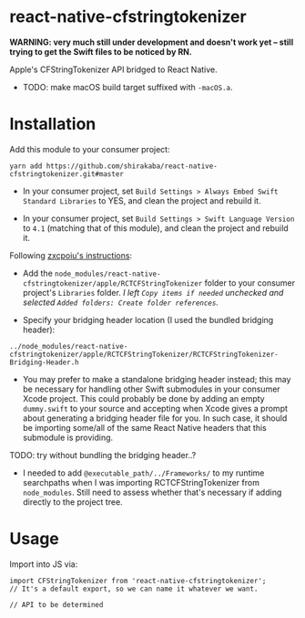 # react-native-cfstringtokenizer

**WARNING: very much still under development and doesn't work yet – still trying to get the Swift files to be noticed by RN.**

Apple's CFStringTokenizer API bridged to React Native.

* TODO: make macOS build target suffixed with `-macOS.a`.

# Installation

Add this module to your consumer project:

```
yarn add https://github.com/shirakaba/react-native-cfstringtokenizer.git#master
```

<!-- * Add its `node_modules/react-native-cfstringtokenizer/apple/RCTCFStringTokenizer.xcodeproj` to your consumer project's `Build Phases ➜ Link Binary With Libraries` field. -->

<!-- For an Obj-C-only RN consumer project, you'll also add an empty `dummy.swift` to your source and accept when Xcode gives a prompt about generating a bridging header file for you. -->

* In your consumer project, set `Build Settings > Always Embed Swift Standard Libraries` to YES, and clean the project and rebuild it.

* In your consumer project, set `Build Settings > Swift Language Version` to `4.1` (matching that of this module), and clean the project and rebuild it.

Following [zxcpoiu's instructions](https://gist.github.com/robertjpayne/855fdb15d5ceca12f6c5#gistcomment-1747749):

* Add the `node_modules/react-native-cfstringtokenizer/apple/RCTCFStringTokenizer` folder to your consumer project's `Libraries` folder. *I left `Copy items if needed` unchecked and selected `Added folders: Create folder references`.*

* Specify your bridging header location (I used the bundled bridging header):

```
../node_modules/react-native-cfstringtokenizer/apple/RCTCFStringTokenizer/RCTCFStringTokenizer-Bridging-Header.h
```

* You may prefer to make a standalone bridging header instead; this may be necessary for handling other Swift submodules in your consumer Xcode project. This could probably be done by adding an empty `dummy.swift` to your source and accepting when Xcode gives a prompt about generating a bridging header file for you. In such case, it should be importing some/all of the same React Native headers that this submodule is providing.

TODO: try without bundling the bridging header..?

* I needed to add `@executable_path/../Frameworks/` to my runtime searchpaths when I was importing RCTCFStringTokenizer from `node_modules`. Still need to assess whether that's necessary if adding directly to the project tree.

# Usage

Import into JS via:

```
import CFStringTokenizer from 'react-native-cfstringtokenizer';
// It's a default export, so we can name it whatever we want.

// API to be determined
```
